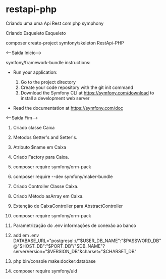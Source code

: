 # restapi-php
Criando uma uma Api Rest com php symphony

Criando Esqueleto Esqueleto

composer create-project symfony/skeleton RestApi-PHP

<--Saida Inicio-->

 symfony/framework-bundle  instructions:

  * Run your application:
    1. Go to the project directory
    2. Create your code repository with the git init command
    3. Download the Symfony CLI at https://symfony.com/download to install a development web server

  * Read the documentation at https://symfony.com/doc
  
  <--Saida Fim-->

1. Criado classe Caixa

1. Metodos Getter's and Setter's.
1. Atributo  $name em Caixa
1. Criado Factory para Caixa.
1. composer require symfony/orm-pack
1. composer require --dev symfony/maker-bundle
1. Criado Controller Classe Caixa.
1. Criado Método asArray em Caixa.
1. Extenção de CaixaController para AbstractController
1. composer require symfony/orm-pack
1. Parametrização do .env informações de conexão ao banco
1. add em .env DATABASE_URL="postgresql://"$USER_DB_NAME":"$PASSWORD_DB"@"$HOST_DB":"$PORT_DB"/"$DB_NAME"?serverVersion="$VERSION_DB"&charset="$CHARSET_DB"
1. php bin/console make:docker:database
1. composer require symfony/uid

